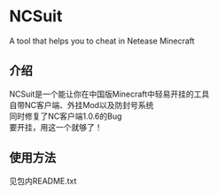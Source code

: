 # NCSuit
A tool that helps you to cheat in Netease Minecraft

## 介绍  
NCSuit是一个能让你在中国版Minecraft中轻易开挂的工具  
自带NC客户端、外挂Mod以及防封号系统  
同时修复了NC客户端1.0.6的Bug  
要开挂，用这一个就够了！  

## 使用方法  
见包内README.txt

